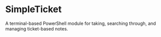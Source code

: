 # SimpleTicket

A terminal-based PowerShell module for taking, searching through, and managing ticket-based notes.
